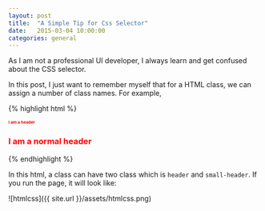 ```yaml
---
layout: post
title:  "A Simple Tip for Css Selector"
date:   2015-03-04 10:00:00
categories: general
---
```


As I am not a professional UI developer, I always learn and get confused about the CSS selector.

In this post, I just want to remember myself that for a HTML class, we can assign a number of class names.
For example, 

{% highlight html %}
<!DOCTYPE html>
<html>
<head>
    <style>
        .header{
            color: red;
        }
        .small-header{
            font-size: 0.5em;
        }
    </style>

</head>
<body>
<div class="header small-header">
    <h3>I am a header</h3>
</div>

<div class="header">
    <h3>I am a normal header</h3>
</div>

</body>
</html>
{% endhighlight %}

In this html, a class can have two class which is ```header``` and ```small-header```. 
If you run the page, it will look like: 

![htmlcss]({{ site.url }}/assets/htmlcss.png)